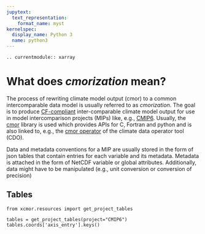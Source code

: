 ```yaml
---
jupytext:
  text_representation:
    format_name: myst
kernelspec:
  display_name: Python 3
  name: python3
---
```


```{eval-rst}
.. currentmodule:: xarray
```

# What does *cmorization* mean?

The process of rewriting climate model output (cmor) to a common intercomparable data model is usually referred to as *cmorization*.
The goal is to produce [CF-compliant](https://cfconventions.org/) inter-comparable climate model output for use in
model intercomparison projects (MIPs) like, e.g., [CMIP6](https://wcrp-cmip.org/cmip-phase-6-cmip6).
Usually, the [cmor](https://cmor.llnl.gov/) library is used which provides APIs for C, Fortran and python and
is also linked to, e.g., the [cmor operator](https://code.mpimet.mpg.de/projects/cdo/wiki/CDO_CMOR_Operator)
of the climate data operator tool (CDO).

Data and metadata conventions for a MIP are usually stored in the form of json tables that contain entries for each
variable and its metadata. Metadata is attached in the form of NetCDF variable or global attributes. Additionally,
data might have to be manipulated (e.g., unit conversion or conversion of precision)

## Tables


```{code-cell}
from xcmor.resources import get_project_tables

tables = get_project_tables(project="CMIP6")
tables.coords['axis_entry'].keys()
```
